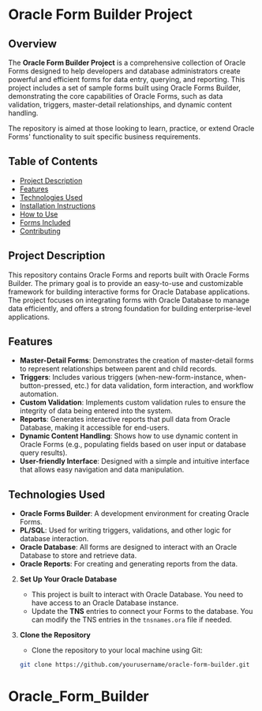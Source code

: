# Oracle Form Builder Project

## Overview

The **Oracle Form Builder Project** is a comprehensive collection of Oracle Forms designed to help developers and database administrators create powerful and efficient forms for data entry, querying, and reporting. This project includes a set of sample forms built using Oracle Forms Builder, demonstrating the core capabilities of Oracle Forms, such as data validation, triggers, master-detail relationships, and dynamic content handling.

The repository is aimed at those looking to learn, practice, or extend Oracle Forms' functionality to suit specific business requirements.

## Table of Contents

- [Project Description](#project-description)
- [Features](#features)
- [Technologies Used](#technologies-used)
- [Installation Instructions](#installation-instructions)
- [How to Use](#how-to-use)
- [Forms Included](#forms-included)
- [Contributing](#contributing)

## Project Description

This repository contains Oracle Forms and reports built with Oracle Forms Builder. The primary goal is to provide an easy-to-use and customizable framework for building interactive forms for Oracle Database applications. The project focuses on integrating forms with Oracle Database to manage data efficiently, and offers a strong foundation for building enterprise-level applications.

## Features

- **Master-Detail Forms**: Demonstrates the creation of master-detail forms to represent relationships between parent and child records.
- **Triggers**: Includes various triggers (when-new-form-instance, when-button-pressed, etc.) for data validation, form interaction, and workflow automation.
- **Custom Validation**: Implements custom validation rules to ensure the integrity of data being entered into the system.
- **Reports**: Generates interactive reports that pull data from Oracle Database, making it accessible for end-users.
- **Dynamic Content Handling**: Shows how to use dynamic content in Oracle Forms (e.g., populating fields based on user input or database query results).
- **User-friendly Interface**: Designed with a simple and intuitive interface that allows easy navigation and data manipulation.

## Technologies Used

- **Oracle Forms Builder**: A development environment for creating Oracle Forms.
- **PL/SQL**: Used for writing triggers, validations, and other logic for database interaction.
- **Oracle Database**: All forms are designed to interact with an Oracle Database to store and retrieve data.
- **Oracle Reports**: For creating and generating reports from the data.


   
2. **Set Up Your Oracle Database**
   - This project is built to interact with Oracle Database. You need to have access to an Oracle Database instance.
   - Update the **TNS** entries to connect your Forms to the database. You can modify the TNS entries in the `tnsnames.ora` file if needed.

3. **Clone the Repository**
   - Clone the repository to your local machine using Git:
   ```bash
   git clone https://github.com/yourusername/oracle-form-builder.git
# Oracle_Form_Builder
